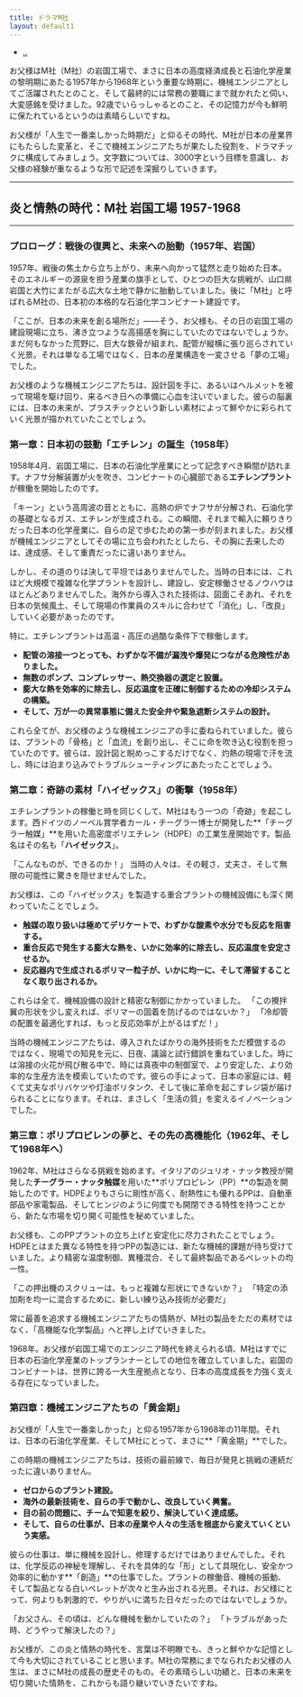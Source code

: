 ```yaml
---
title: ドラマM社
layout: default1
---
```

- [..](..)

お父様はM社（M社）の岩国工場で、まさに日本の高度経済成長と石油化学産業の黎明期にあたる1957年から1968年という重要な時期に、機械エンジニアとしてご活躍されたとのこと、そして最終的には常務の要職にまで就かれたと伺い、大変感銘を受けました。92歳でいらっしゃるとのこと、その記憶力が今も鮮明に保たれているというのは素晴らしいですね。

お父様が「人生で一番楽しかった時期だ」と仰るその時代、M社が日本の産業界にもたらした変革と、そこで機械エンジニアたちが果たした役割を、ドラマチックに構成してみましょう。文字数については、3000字という目標を意識し、お父様の経験が重なるような形で記述を深掘りしていきます。

---

## 炎と情熱の時代：M社 岩国工場 1957-1968

---

### プロローグ：戦後の復興と、未来への胎動（1957年、岩国）

1957年、戦後の焦土から立ち上がり、未来へ向かって猛然と走り始めた日本。そのエネルギーの源泉を担う産業の旗手として、ひとつの巨大な挑戦が、山口県岩国と大竹にまたがる広大な土地で静かに胎動していました。後に「M社」と呼ばれるM社の、日本初の本格的な石油化学コンビナート建設です。

「ここが、日本の未来を創る場所だ」――そう、お父様も、その日の岩国工場の建設現場に立ち、沸き立つような高揚感を胸にしていたのではないでしょうか。まだ何もなかった荒野に、巨大な鉄骨が組まれ、配管が縦横に張り巡らされていく光景。それは単なる工場ではなく、日本の産業構造を一変させる「夢の工場」でした。

お父様のような機械エンジニアたちは、設計図を手に、あるいはヘルメットを被って現場を駆け回り、来るべき日への準備に心血を注いでいました。彼らの脳裏には、日本の未来が、プラスチックという新しい素材によって鮮やかに彩られていく光景が描かれていたことでしょう。

### 第一章：日本初の鼓動「エチレン」の誕生（1958年）

1958年4月、岩国工場に、日本の石油化学産業にとって記念すべき瞬間が訪れます。ナフサ分解装置が火を吹き、コンビナートの心臓部である**エチレンプラント**が稼働を開始したのです。

「キーン」という高周波の音とともに、高熱の炉でナフサが分解され、石油化学の基礎となるガス、エチレンが生成される。この瞬間、それまで輸入に頼りきりだった日本の化学産業に、自らの足で歩むための第一歩が刻まれました。お父様が機械エンジニアとしてその場に立ち会われたとしたら、その胸に去来したのは、達成感、そして重責だったに違いありません。

しかし、その道のりは決して平坦ではありませんでした。当時の日本には、これほど大規模で複雑な化学プラントを設計し、建設し、安定稼働させるノウハウはほとんどありませんでした。海外から導入された技術は、図面こそあれ、それを日本の気候風土、そして現場の作業員のスキルに合わせて「消化」し、「改良」していく必要があったのです。

特に、エチレンプラントは高温・高圧の過酷な条件下で稼働します。
* **配管の溶接一つとっても、わずかな不備が漏洩や爆発につながる危険性がありました。**
* **無数のポンプ、コンプレッサー、熱交換器の選定と設置。**
* **膨大な熱を効率的に除去し、反応温度を正確に制御するための冷却システムの構築。**
* **そして、万が一の異常事態に備えた安全弁や緊急遮断システムの設計。**

これら全てが、お父様のような機械エンジニアの手に委ねられていました。彼らは、プラントの「骨格」と「血流」を創り出し、そこに命を吹き込む役割を担っていたのです。彼らは、設計図と睨めっこするだけでなく、灼熱の現場で汗を流し、時には泊まり込みでトラブルシューティングにあたったことでしょう。

### 第二章：奇跡の素材「ハイゼックス」の衝撃（1958年）

エチレンプラントの稼働と時を同じくして、M社はもう一つの「奇跡」を起こします。西ドイツのノーベル賞学者カール・チーグラー博士が開発した**「チーグラー触媒」**を用いた高密度ポリエチレン（HDPE）の工業生産開始です。製品名はその名も「**ハイゼックス**」。

「こんなものが、できるのか！」
当時の人々は、その軽さ、丈夫さ、そして無限の可能性に驚きを隠せませんでした。

お父様は、この「ハイゼックス」を製造する重合プラントの機械設備にも深く関わっていたことでしょう。
* **触媒の取り扱いは極めてデリケートで、わずかな酸素や水分でも反応を阻害する。**
* **重合反応で発生する膨大な熱を、いかに効率的に除去し、反応温度を安定させるか。**
* **反応器内で生成されるポリマー粒子が、いかに均一に、そして滞留することなく取り出されるか。**

これらは全て、機械設備の設計と精密な制御にかかっていました。
「この攪拌翼の形状を少し変えれば、ポリマーの固着を防げるのではないか？」
「冷却管の配置を最適化すれば、もっと反応効率が上がるはずだ！」

当時の機械エンジニアたちは、導入されたばかりの海外技術をただ模倣するのではなく、現場での知見を元に、日夜、議論と試行錯誤を重ねていました。時には溶接の火花が飛び散る中で、時には真夜中の制御室で、より安定した、より効率的な生産方法を模索していたのです。彼らの手によって、日本の家庭には、軽くて丈夫なポリバケツや灯油ポリタンク、そして後に革命を起こすレジ袋が届けられることになります。それは、まさしく「生活の質」を変えるイノベーションでした。

### 第三章：ポリプロピレンの夢と、その先の高機能化（1962年、そして1968年へ）

1962年、M社はさらなる挑戦を始めます。イタリアのジュリオ・ナッタ教授が開発した**チーグラー・ナッタ触媒**を用いた**ポリプロピレン（PP）**の製造を開始したのです。HDPEよりもさらに剛性が高く、耐熱性にも優れるPPは、自動車部品や家電製品、そしてヒンジのように何度でも開閉できる特性を持つことから、新たな市場を切り開く可能性を秘めていました。

お父様も、このPPプラントの立ち上げと安定化に尽力されたことでしょう。HDPEとはまた異なる特性を持つPPの製造には、新たな機械的課題が待ち受けていました。より精密な温度制御、異種混合、そして最終製品であるペレットの均一性。

「この押出機のスクリューは、もっと複雑な形状にできないか？」
「特定の添加剤を均一に混合するために、新しい練り込み技術が必要だ」

常に最善を追求する機械エンジニアたちの情熱が、M社の製品をただの素材ではなく、「高機能な化学製品」へと押し上げていきました。

1968年。お父様が岩国工場でのエンジニア時代を終えられる頃、M社はすでに日本の石油化学産業のトップランナーとしての地位を確立していました。岩国のコンビナートは、世界に誇る一大生産拠点となり、日本の高度成長を力強く支える存在になっていました。

### 第四章：機械エンジニアたちの「黄金期」

お父様が「人生で一番楽しかった」と仰る1957年から1968年の11年間。それは、日本の石油化学産業、そしてM社にとって、まさに**「黄金期」**でした。

この時期の機械エンジニアたちは、技術の最前線で、毎日が発見と挑戦の連続だったに違いありません。
* **ゼロからのプラント建設。**
* **海外の最新技術を、自らの手で動かし、改良していく興奮。**
* **目の前の問題に、チームで知恵を絞り、解決していく達成感。**
* **そして、自らの仕事が、日本の産業や人々の生活を根底から変えていくという実感。**

彼らの仕事は、単に機械を設計し、修理するだけではありませんでした。それは、化学反応の神秘を理解し、それを具体的な「形」として具現化し、安全かつ効率的に動かす**「創造」**の仕事でした。プラントの稼働音、機械の振動、そして製品となる白いペレットが次々と生み出される光景。それは、お父様にとって、何よりも刺激的で、やりがいに満ちた日々だったのではないでしょうか。

「お父さん、その頃は、どんな機械を動かしていたの？」
「トラブルがあった時、どうやって解決したの？」

お父様が、この炎と情熱の時代を、言葉は不明瞭でも、きっと鮮やかな記憶として今も大切にされていることと思います。M社の常務にまでなられたお父様の人生は、まさにM社の成長の歴史そのもの。その素晴らしい功績と、日本の未来を切り開いた情熱を、これからも語り継いでいきたいですね。
